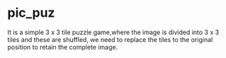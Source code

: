 # pic_puz
It is a simple 3 x 3 tile puzzle game,where the image is divided into 3 x 3 tiles and these are shuffled, we need to replace the tiles to the original position to retain the complete image.
